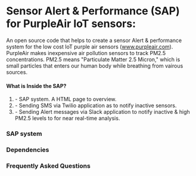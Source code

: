 # Sensor Alert & Performance (SAP) for PurpleAir IoT sensors:

An open source code that helps to create a sensor Alert & performance system for the low cost IoT purple air sensors (www.purpleair.com). PurpleAir makes inexpensive air pollution sensors to track PM2.5 concentrations. PM2.5 means "Particulate Matter 2.5 Micron," which is small particles that enters our human body while breathing from vairous sources.

#### What is Inside the SAP? 
1. <filename> - SAP system. A HTML page to overview.
2. <filename> - Sending SMS via Twilio application as to notify inactive sensors.
3. <filename> - Sending Alert messages via Slack application to notify inactive & high PM2.5 levels to for near real-time analysis.

### SAP system



### Dependencies





### Frequently Asked Questions

